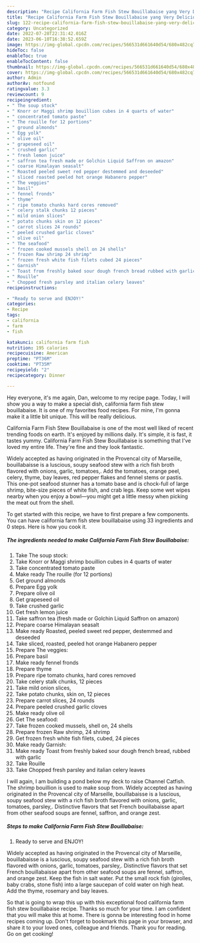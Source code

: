 ```yaml
---
description: "Recipe California Farm Fish Stew Bouillabaise yang Very Delicious}"
title: "Recipe California Farm Fish Stew Bouillabaise yang Very Delicious}"
slug: 122-recipe-california-farm-fish-stew-bouillabaise-yang-very-delicious
category: Uncategorized
date: 2022-07-28T22:31:42.016Z
date: 2023-06-10T16:38:52.659Z
image: https://img-global.cpcdn.com/recipes/566531d661640d54/680x482cq70/california-farm-fish-stew-bouillabaise-recipe-main-photo.jpg
hideToc: false
enableToc: true
enableTocContent: false
thumbnail: https://img-global.cpcdn.com/recipes/566531d661640d54/680x482cq70/california-farm-fish-stew-bouillabaise-recipe-main-photo.jpg
cover: https://img-global.cpcdn.com/recipes/566531d661640d54/680x482cq70/california-farm-fish-stew-bouillabaise-recipe-main-photo.jpg
author: Admin
authorAv: notfound
ratingvalue: 3.3
reviewcount: 9
recipeingredient:
- " The soup stock"
- " Knorr or Maggi shrimp bouillion cubes in 4 quarts of water"
- " concentrated tomato paste"
- " The rouille for 12 portions"
- " ground almonds"
- " Egg yolk"
- " olive oil"
- " grapeseed oil"
- " crushed garlic"
- " fresh lemon juice"
- " saffron tea fresh made or Golchin Liquid Saffron on amazon"
- " coarse Himalayan seasalt"
- " Roasted peeled sweet red pepper destemmed and deseeded"
- " sliced roasted peeled hot orange Habanero pepper"
- " The veggies"
- " basil"
- " fennel fronds"
- " thyme"
- " ripe tomato chunks hard cores removed"
- " celery stalk chunks 12 pieces"
- " mild onion slices"
- " potato chunks skin on 12 pieces"
- " carrot slices 24 rounds"
- " peeled crushed garlic cloves"
- " olive oil"
- " The seafood"
- " frozen cooked mussels shell on 24 shells"
- " frozen Raw shrimp 24 shrimp"
- " frozen fresh white fish filets cubed 24 pieces"
- " Garnish"
- " Toast from freshly baked sour dough french bread rubbed with garlic"
- " Rouille"
- " Chopped fresh parsley and italian celery leaves"
recipeinstructions:

- "Ready to serve and ENJOY!"
categories:
- Recipe
tags:
- california
- farm
- fish

katakunci: california farm fish 
nutrition: 195 calories
recipecuisine: American
preptime: "PT36M"
cooktime: "PT35M"
recipeyield: "2"
recipecategory: Dinner

---
```



Hey everyone, it's me again, Dan, welcome to my recipe page. Today, I will show you a way to make a special dish, california farm fish stew bouillabaise. It is one of my favorites food recipes. For mine, I'm gonna make it a little bit unique. This will be really delicious.

California Farm Fish Stew Bouillabaise is one of the most well liked of recent trending foods on earth. It's enjoyed by millions daily. It's simple, it is fast, it tastes yummy. California Farm Fish Stew Bouillabaise is something that I've loved my entire life. They're fine and they look fantastic.

Widely accepted as having originated in the Provencal city of Marseille, bouillabaisse is a luscious, soupy seafood stew with a rich fish broth flavored with onions, garlic, tomatoes,. Add the tomatoes, orange peel, celery, thyme, bay leaves, red pepper flakes and fennel stems or pastis. This one-pot seafood stunner has a tomato base and is chock-full of large shrimp, bite-size pieces of white fish, and crab legs. Keep some wet wipes nearby when you enjoy a bowl—you might get a little messy when picking the meat out from the shell.


To get started with this recipe, we have to first prepare a few components. You can have california farm fish stew bouillabaise using 33 ingredients and 0 steps. Here is how you cook it.

<!--inarticleads1-->

##### The ingredients needed to make California Farm Fish Stew Bouillabaise:

1. Take  The soup stock:
1. Take  Knorr or Maggi shrimp bouillion cubes in 4 quarts of water
1. Take  concentrated tomato paste
1. Make ready  The rouille (for 12 portions)
1. Get  ground almonds
1. Prepare  Egg yolk
1. Prepare  olive oil
1. Get  grapeseed oil
1. Take  crushed garlic
1. Get  fresh lemon juice
1. Take  saffron tea (fresh made or Golchin Liquid Saffron on amazon)
1. Prepare  coarse Himalayan seasalt
1. Make ready  Roasted, peeled sweet red pepper, destemmed and deseeded
1. Take  sliced, roasted, peeled hot orange Habanero pepper
1. Prepare  The veggies:
1. Prepare  basil
1. Make ready  fennel fronds
1. Prepare  thyme
1. Prepare  ripe tomato chunks, hard cores removed
1. Take  celery stalk chunks, 12 pieces
1. Take  mild onion slices,
1. Take  potato chunks, skin on, 12 pieces
1. Prepare  carrot slices, 24 rounds
1. Prepare  peeled crushed garlic cloves
1. Make ready  olive oil
1. Get  The seafood:
1. Take  frozen cooked mussels, shell on, 24 shells
1. Prepare  frozen Raw shrimp, 24 shrimp
1. Get  frozen fresh white fish filets, cubed, 24 pieces
1. Make ready  Garnish:
1. Make ready  Toast from freshly baked sour dough french bread, rubbed with garlic
1. Take  Rouille
1. Take  Chopped fresh parsley and italian celery leaves


I will again, I am building a pond below my deck to raise Channel Catfish. The shrimp bouillion is used to make soup from. Widely accepted as having originated in the Provencal city of Marseille, bouillabaisse is a luscious, soupy seafood stew with a rich fish broth flavored with onions, garlic, tomatoes, parsley,. Distinctive flavors that set French bouillabaisse apart from other seafood soups are fennel, saffron, and orange zest. 

<!--inarticleads2-->

##### Steps to make California Farm Fish Stew Bouillabaise:


1. Ready to serve and ENJOY!

Widely accepted as having originated in the Provencal city of Marseille, bouillabaisse is a luscious, soupy seafood stew with a rich fish broth flavored with onions, garlic, tomatoes, parsley,. Distinctive flavors that set French bouillabaisse apart from other seafood soups are fennel, saffron, and orange zest. Keep the fish in salt water. Put the small rock fish (girolles, baby crabs, stone fish) into a large saucepan of cold water on high heat. Add the thyme, rosemary and bay leaves. 

So that is going to wrap this up with this exceptional food california farm fish stew bouillabaise recipe. Thanks so much for your time. I am confident that you will make this at home. There is gonna be interesting food in home recipes coming up. Don't forget to bookmark this page in your browser, and share it to your loved ones, colleague and friends. Thank you for reading. Go on get cooking!
